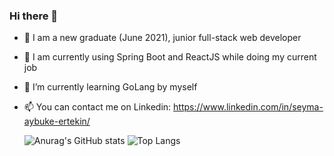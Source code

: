 ### Hi there 👋

- 👩 I am a new graduate (June 2021), junior full-stack web developer
- 🔭 I am currently using Spring Boot and ReactJS while doing my current job 
- 🌱 I’m currently learning GoLang by myself
- 📫 You can contact me on Linkedin: https://www.linkedin.com/in/seyma-aybuke-ertekin/




     ![Anurag's GitHub stats](https://github-readme-stats.vercel.app/api?username=aybukeertekin&hide=stars,prs&show_icons=true&theme=dark)
     ![Top Langs](https://github-readme-stats.vercel.app/api/top-langs/?username=aybukeertekin&layout=compact&theme=dark)
